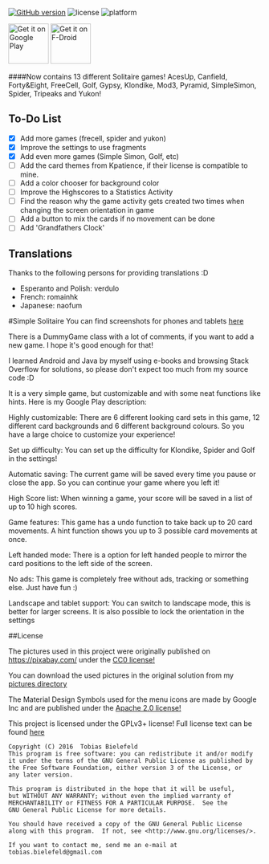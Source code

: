 [![GitHub version](https://badge.fury.io/gh/tobiasBielefeld%2FSimple-Solitaire.svg)](https://badge.fury.io/gh/tobiasBielefeld%2FSimple-Solitaire)
![license](http://img.shields.io/badge/license-GPLv3+-brightgreen.svg)
![platform](http://img.shields.io/badge/platform-Android-blue.svg)

[<img alt="Get it on Google Play" height="80" src="https://play.google.com/intl/en_us/badges/images/generic/en_badge_web_generic.png">](https://play.google.com/store/apps/details?id=de.tobiasbielefeld.solitaire) [<img src="https://f-droid.org/badge/get-it-on.png" alt="Get it on F-Droid" height="80">](https://f-droid.org/app/de.tobiasbielefeld.solitaire)

####Now contains 13 different Solitaire games!
AcesUp, Canfield, Forty&Eight, FreeCell, Golf, Gypsy, Klondike, Mod3, Pyramid, SimpleSimon, Spider, Tripeaks and Yukon!

## To-Do List

- [X] Add more games (frecell, spider and yukon)
- [X] Improve the settings to use fragments
- [X] Add even more games (Simple Simon, Golf, etc)
- [ ] Add the card themes from Kpatience, if their license is compatible to mine.
- [ ] Add a color chooser for background color
- [ ] Improve the Highscores to a Statistics Activity
- [ ] Find the reason why the game activity gets created two times when changing the screen orientation in game
- [ ] Add a button to mix the cards if no movement can be done
- [ ] Add 'Grandfathers Clock'

## Translations
Thanks to the following persons for providing translations :D
- Esperanto and Polish: verdulo
- French: romainhk
- Japanese: naofum

#Simple Solitaire
You can find screenshots for phones and tablets [here](./Pictures/screenshots)

There is a DummyGame class with a lot of comments, if you want to add a new game. I hope it's good enough for that!

I learned Android and Java by myself using e-books and browsing Stack Overflow for solutions, so please don't expect too much from my source code :D

It is a very simple game, but customizable and with some neat functions like hints. Here is my Google Play description:

Highly customizable:
There are 6 different looking card sets in this game, 12 different card backgrounds and 6 different background colours. So you have a large choice to customize your experience!

Set up difficulty:
You can set up the difficulty for Klondike, Spider and Golf in the settings!

Automatic saving:
The current game will be saved every time you pause or close the app. So you can continue your game where you left it!

High Score list:
When winning a game, your score will be saved in a list of up to 10 high scores.

Game features:
This game has a undo function to take back up to 20 card movements. A hint function shows you up to 3 possible card movements at once.

Left handed mode:
There is a option for left handed people to mirror the card positions to the left side of the screen.

No ads:
This game is completely free without ads, tracking or something else. Just have fun :)

Landscape and tablet support: 
You can switch to landscape mode, this is better for larger screens. It is also possible to lock the orientation in the settings

##License

The pictures used in this project were originally published on https://pixabay.com/ under the [CC0 license!](https://creativecommons.org/share-your-work/public-domain/cc0/)

You can download the used pictures in the original solution from my [pictures directory](./Pictures)

The Material Design Symbols used for the menu icons are made by Google Inc and are published under the [Apache 2.0 license!](https://www.apache.org/licenses/LICENSE-2.0.txt)

This project is licensed under the GPLv3+ license! Full license text can be found [here](./LICENSE.txt)
```
Copyright (C) 2016  Tobias Bielefeld
This program is free software: you can redistribute it and/or modify
it under the terms of the GNU General Public License as published by
the Free Software Foundation, either version 3 of the License, or
any later version.

This program is distributed in the hope that it will be useful,
but WITHOUT ANY WARRANTY; without even the implied warranty of
MERCHANTABILITY or FITNESS FOR A PARTICULAR PURPOSE.  See the
GNU General Public License for more details.

You should have received a copy of the GNU General Public License
along with this program.  If not, see <http://www.gnu.org/licenses/>.

If you want to contact me, send me an e-mail at tobias.bielefeld@gmail.com
```
